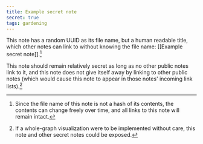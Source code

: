 ```yaml
---
title: Example secret note
secret: true
tags: gardening
---
```


This note has a random UUID as its file name, but a human readable title, which other notes can link to without knowing the file name: [[Example secret note]].[^not-a-hash]

[^not-a-hash]: Since the file name of this note is not a hash of its contents, the contents can change freely over time, and all links to this note will remain intact.

This note should remain relatively secret as long as no other public notes link to it, and this note does not give itself away by linking to other public notes (which would cause this note to appear in those notes' incoming link lists).[^graph-privacy]

[^graph-privacy]: If a whole-graph visualization were to be implemented without care, this note and other secret notes could be exposed.

